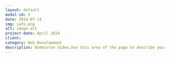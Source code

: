 ```yaml
---
layout: default
modal-id: 5
date: 2014-07-14
img: safe.png
alt: image-alt
project-date: April 2014
client:
category: Web Development
description: Badminton Video.Use this area of the page to describe your project. Lorem ipsum dolor sit amet, consectetur adipisicing elit. Mollitia neque assumenda ipsam nihil, molestias magnam, recusandae quos quis inventore quisquam velit asperiores, vitae? Reprehenderit soluta, eos quod consequuntur itaque. Nam.
---
```

